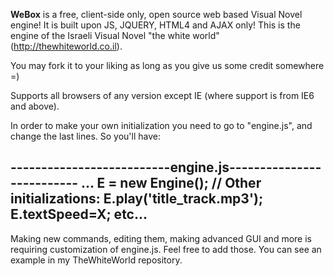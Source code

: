**WeBox** is a free, client-side only, open source web based Visual Novel engine!
It is built upon JS, JQUERY, HTML4 and AJAX only! This is the engine of the Israeli Visual Novel "the white world" (http://thewhiteworld.co.il).

You may fork it to your liking as long as you give us some credit somewhere =)

Supports all browsers of any version except IE (where support is from IE6 and above).

In order to make your own initialization you need to go to "engine.js", and change the last lines.
So you'll have:

--------------------------engine.js--------------------------
...
E = new Engine();
// Other initializations: E.play('title_track.mp3'); E.textSpeed=X; etc...
-------------------------------------------------------------

Making new commands, editing them, making advanced GUI and more is requiring customization of engine.js.
Feel free to add those. You can see an example in my TheWhiteWorld repository.

